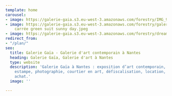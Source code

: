 ```yaml
---
template: home
carousel:
- image: https://galerie-gaia.s3.eu-west-3.amazonaws.com/forestry/IMG_9091.jpg
- image: https://galerie-gaia.s3.eu-west-3.amazonaws.com/forestry/galerie-gaia-laure
    carrée green suit sunny day.jpeg
- image: https://galerie-gaia.s3.eu-west-3.amazonaws.com/forestry/dream country 90X116.jpg
redirect_from:
- "/plan/"
seo:
  title: Galerie Gaïa - Galerie d'art contemporain à Nantes
  heading: Galerie Gaïa, Galerie d'art à Nantes
  type: website
  description: 'Galerie Gaïa à Nantes : exposition d’art contemporain, peinture, sculpture,
    estampe, photographie, courtier en art, défiscalisation, location, prêt avant
    achat.'
  image: ''

---
```

